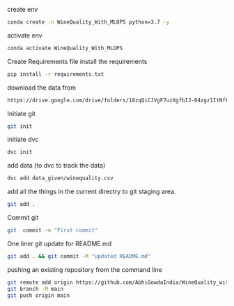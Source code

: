 create env

```bash
conda create -n WineQuality_With_MLOPS python=3.7 -y
```

activate env 

```bash
conda activate WineQuality_With_MLOPS
```

Create Requirements file
install the requirements 

```bash
pip install -r requirements.txt
```

download the data from

```bash
https://drive.google.com/drive/folders/18zqQiCJVgF7uzXgfbIJ-04zgz1ItNfF5
```

Initiate git

```bash
git init
```

initiate dvc

```bash
dvc init
```

add data (to dvc to track the data)

```bash
dvc add data_given/winequality.csv
```

add all the things in the current directry to git staging area.

```bash
git add .
```

Commit git

```bash
git  commit -m "First commit"
```

One liner git update for README.md
```bash
git add . && git commit -M "Updated README.md"
```

pushing an existing repository from the command line

```bash
git remote add origin https://github.com/AbhiGowdaIndia/WineQuality_with_MLOPS.git
git branch -M main
git push origin main
```